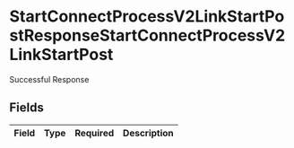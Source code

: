 # StartConnectProcessV2LinkStartPostResponseStartConnectProcessV2LinkStartPost

Successful Response


## Fields

| Field       | Type        | Required    | Description |
| ----------- | ----------- | ----------- | ----------- |